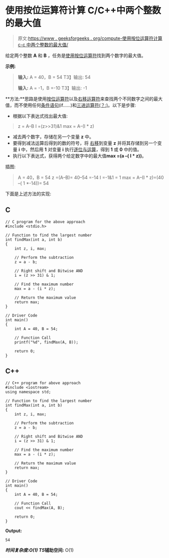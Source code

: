 # 使用按位运算符计算 C/C++中两个整数的最大值

> 原文:[https://www . geeksforgeeks . org/compute-使用按位运算符计算 c-c 中两个整数的最大值/](https://www.geeksforgeeks.org/compute-maximum-of-two-integers-in-c-c-using-bitwise-operators/)

给定两个整数 **A** 和 **B** ，任务是[使用](https://www.geeksforgeeks.org/maximum-of-two-numbers-in-python/)[按位运算符](https://www.geeksforgeeks.org/interesting-facts-bitwise-operators-c/)找到两个数字的最大值。

**示例:**

> **输入:** A = 40，B = 54
> T3】输出: 54
> 
> **输入:** A = -1，B =-10
> T3】输出: -1

**方法:**思路是使用[按位运算符](https://www.geeksforgeeks.org/bitwise-operators-in-c-cpp/)以及[右移运算符](https://www.geeksforgeeks.org/left-shift-right-shift-operators-c-cpp/)来查找两个不同数字之间的最大值，而不使用任何[条件语句](https://www.geeksforgeeks.org/using-else-conditional-statement-with-for-loop-in-python/)(if……)和[三进运算符(？:)](https://www.geeksforgeeks.org/conditional-or-ternary-operator-in-c-c/)。以下是步骤:

*   根据以下表达式找出最大值:

> z = A–B
> I =(z>>31)&1
> max = A–(I * z)

*   减去两个数字，存储在另一个变量 **z** 中。
*   要得到减法运算后得到的数的符号，将 [](https://www.geeksforgeeks.org/left-shift-right-shift-operators-c-cpp/) [右移](https://www.geeksforgeeks.org/left-shift-right-shift-operators-c-cpp/)到变量 **z** 并将其存储到另一个变量 **i** 中，然后用 **1** 对变量 **i** 执行[逐位与运算](https://www.geeksforgeeks.org/bitwise-operators-in-c-cpp/)，得到 **1** 或 **0** 中的值。
*   执行以下表达式，获得两个给定数字中的最大值**max =(a –( I * z))**。

插图:

> A = 40，B = 54
> z =(A–B)= 40–54 =-14
> I =-1&1 = 1
> max = A–(I * z)=(40 –( 1 *-14))= 54

下面是上述方法的实现:

## C

```
// C program for the above approach
#include <stdio.h>

// Function to find the largest number
int findMax(int a, int b)
{
    int z, i, max;

    // Perform the subtraction
    z = a - b;

    // Right shift and Bitwise AND
    i = (z >> 31) & 1;

    // Find the maximum number
    max = a - (i * z);

    // Return the maximum value
    return max;
}

// Driver Code
int main()
{
    int A = 40, B = 54;

    // Function Call
    printf("%d", findMax(A, B));

    return 0;
}
```

## C++

```
// C++ program for above approach
#include <iostream>
using namespace std;

// Function to find the largest number
int findMax(int a, int b)
{
    int z, i, max;

    // Perform the subtraction
    z = a - b;

    // Right shift and Bitwise AND
    i = (z >> 31) & 1;

    // Find the maximum number
    max = a - (i * z);

    // Return the maximum value
    return max;
}

// Driver Code
int main()
{
    int A = 40, B = 54;

    // Function Call
    cout << findMax(A, B);

    return 0;
}
```

**Output:**

```
54

```

***时间复杂度:**O(1)*
T5**辅助空间:** O(1)